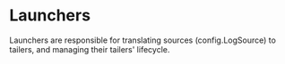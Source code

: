# Launchers

Launchers are responsible for translating sources (config.LogSource) to tailers, and managing their tailers' lifecycle.
